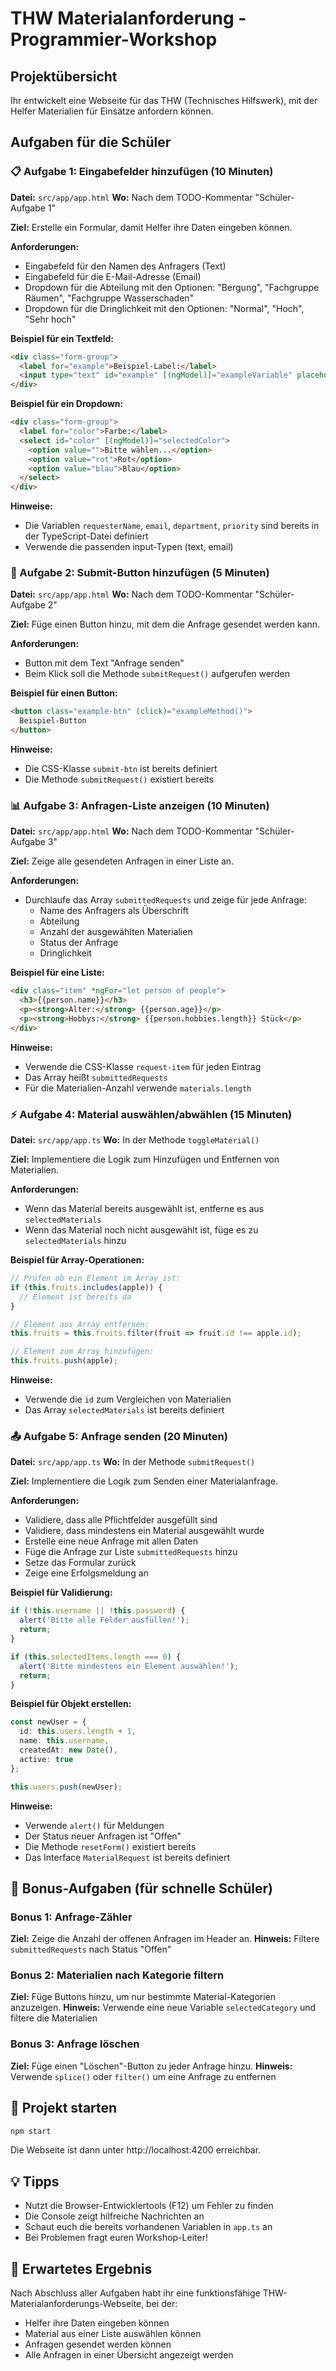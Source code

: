 # THW Materialanforderung - Programmier-Workshop

## Projektübersicht
Ihr entwickelt eine Webseite für das THW (Technisches Hilfswerk), mit der Helfer Materialien für Einsätze anfordern können.

## Aufgaben für die Schüler

### 📋 Aufgabe 1: Eingabefelder hinzufügen (10 Minuten)
**Datei:** `src/app/app.html`
**Wo:** Nach dem TODO-Kommentar "Schüler-Aufgabe 1"

**Ziel:** Erstelle ein Formular, damit Helfer ihre Daten eingeben können.

**Anforderungen:**
- Eingabefeld für den Namen des Anfragers (Text)
- Eingabefeld für die E-Mail-Adresse (Email)
- Dropdown für die Abteilung mit den Optionen: "Bergung", "Fachgruppe Räumen", "Fachgruppe Wasserschaden"
- Dropdown für die Dringlichkeit mit den Optionen: "Normal", "Hoch", "Sehr hoch"

**Beispiel für ein Textfeld:**
```html
<div class="form-group">
  <label for="example">Beispiel-Label:</label>
  <input type="text" id="example" [(ngModel)]="exampleVariable" placeholder="Beispiel-Text">
</div>
```

**Beispiel für ein Dropdown:**
```html
<div class="form-group">
  <label for="color">Farbe:</label>
  <select id="color" [(ngModel)]="selectedColor">
    <option value="">Bitte wählen...</option>
    <option value="rot">Rot</option>
    <option value="blau">Blau</option>
  </select>
</div>
```

**Hinweise:**
- Die Variablen `requesterName`, `email`, `department`, `priority` sind bereits in der TypeScript-Datei definiert
- Verwende die passenden input-Typen (text, email)

### 🔘 Aufgabe 2: Submit-Button hinzufügen (5 Minuten)
**Datei:** `src/app/app.html`
**Wo:** Nach dem TODO-Kommentar "Schüler-Aufgabe 2"

**Ziel:** Füge einen Button hinzu, mit dem die Anfrage gesendet werden kann.

**Anforderungen:**
- Button mit dem Text "Anfrage senden"
- Beim Klick soll die Methode `submitRequest()` aufgerufen werden

**Beispiel für einen Button:**
```html
<button class="example-btn" (click)="exampleMethod()">
  Beispiel-Button
</button>
```

**Hinweise:**
- Die CSS-Klasse `submit-btn` ist bereits definiert
- Die Methode `submitRequest()` existiert bereits

### 📊 Aufgabe 3: Anfragen-Liste anzeigen (10 Minuten)
**Datei:** `src/app/app.html`
**Wo:** Nach dem TODO-Kommentar "Schüler-Aufgabe 3"

**Ziel:** Zeige alle gesendeten Anfragen in einer Liste an.

**Anforderungen:**
- Durchlaufe das Array `submittedRequests` und zeige für jede Anfrage:
  - Name des Anfragers als Überschrift
  - Abteilung
  - Anzahl der ausgewählten Materialien
  - Status der Anfrage
  - Dringlichkeit

**Beispiel für eine Liste:**
```html
<div class="item" *ngFor="let person of people">
  <h3>{{person.name}}</h3>
  <p><strong>Alter:</strong> {{person.age}}</p>
  <p><strong>Hobbys:</strong> {{person.hobbies.length}} Stück</p>
</div>
```

**Hinweise:**
- Verwende die CSS-Klasse `request-item` für jeden Eintrag
- Das Array heißt `submittedRequests`
- Für die Materialien-Anzahl verwende `materials.length`

### ⚡ Aufgabe 4: Material auswählen/abwählen (15 Minuten)
**Datei:** `src/app/app.ts`
**Wo:** In der Methode `toggleMaterial()`

**Ziel:** Implementiere die Logik zum Hinzufügen und Entfernen von Materialien.

**Anforderungen:**
- Wenn das Material bereits ausgewählt ist, entferne es aus `selectedMaterials`
- Wenn das Material noch nicht ausgewählt ist, füge es zu `selectedMaterials` hinzu

**Beispiel für Array-Operationen:**
```typescript
// Prüfen ob ein Element im Array ist:
if (this.fruits.includes(apple)) {
  // Element ist bereits da
}

// Element aus Array entfernen:
this.fruits = this.fruits.filter(fruit => fruit.id !== apple.id);

// Element zum Array hinzufügen:
this.fruits.push(apple);
```

**Hinweise:**
- Verwende die `id` zum Vergleichen von Materialien
- Das Array `selectedMaterials` ist bereits definiert

### 📤 Aufgabe 5: Anfrage senden (20 Minuten)
**Datei:** `src/app/app.ts`
**Wo:** In der Methode `submitRequest()`

**Ziel:** Implementiere die Logik zum Senden einer Materialanfrage.

**Anforderungen:**
- Validiere, dass alle Pflichtfelder ausgefüllt sind
- Validiere, dass mindestens ein Material ausgewählt wurde
- Erstelle eine neue Anfrage mit allen Daten
- Füge die Anfrage zur Liste `submittedRequests` hinzu
- Setze das Formular zurück
- Zeige eine Erfolgsmeldung an

**Beispiel für Validierung:**
```typescript
if (!this.username || !this.password) {
  alert('Bitte alle Felder ausfüllen!');
  return;
}

if (this.selectedItems.length === 0) {
  alert('Bitte mindestens ein Element auswählen!');
  return;
}
```

**Beispiel für Objekt erstellen:**
```typescript
const newUser = {
  id: this.users.length + 1,
  name: this.username,
  createdAt: new Date(),
  active: true
};

this.users.push(newUser);
```

**Hinweise:**
- Verwende `alert()` für Meldungen
- Der Status neuer Anfragen ist "Offen"
- Die Methode `resetForm()` existiert bereits
- Das Interface `MaterialRequest` ist bereits definiert

## 🎯 Bonus-Aufgaben (für schnelle Schüler)

### Bonus 1: Anfrage-Zähler
**Ziel:** Zeige die Anzahl der offenen Anfragen im Header an.
**Hinweis:** Filtere `submittedRequests` nach Status "Offen"

### Bonus 2: Materialien nach Kategorie filtern
**Ziel:** Füge Buttons hinzu, um nur bestimmte Material-Kategorien anzuzeigen.
**Hinweis:** Verwende eine neue Variable `selectedCategory` und filtere die Materialien

### Bonus 3: Anfrage löschen
**Ziel:** Füge einen "Löschen"-Button zu jeder Anfrage hinzu.
**Hinweis:** Verwende `splice()` oder `filter()` um eine Anfrage zu entfernen

## 🚀 Projekt starten
```bash
npm start
```
Die Webseite ist dann unter http://localhost:4200 erreichbar.

## 💡 Tipps
- Nutzt die Browser-Entwicklertools (F12) um Fehler zu finden
- Die Console zeigt hilfreiche Nachrichten an
- Schaut euch die bereits vorhandenen Variablen in `app.ts` an
- Bei Problemen fragt euren Workshop-Leiter!

## 📱 Erwartetes Ergebnis
Nach Abschluss aller Aufgaben habt ihr eine funktionsfähige THW-Materialanforderungs-Webseite, bei der:
- Helfer ihre Daten eingeben können
- Material aus einer Liste auswählen können
- Anfragen gesendet werden können
- Alle Anfragen in einer Übersicht angezeigt werden
